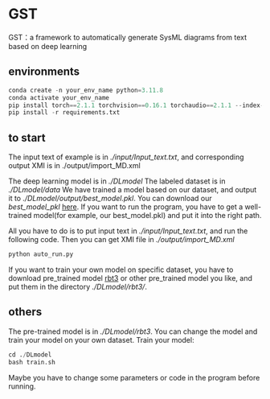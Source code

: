 # GST
GST：a framework to automatically generate SysML diagrams from text based on deep learning
## environments
```python
conda create -n your_env_name python=3.11.8
conda activate your_env_name
pip install torch==2.1.1 torchvision==0.16.1 torchaudio==2.1.1 --index-url https://download.pytorch.org/whl/cu118
pip install -r requirements.txt
```
## to start

The input text of example is in *./input/Input_text.txt*, and corresponding output XMI is in ./output/import_MD.xml

The deep learning model is in *./DLmodel*
The labeled dataset is in *./DLmodel/data*
We have trained a model based on our dataset, and output it to *./DLmodel/output/best_model.pkl*. You can download our   *best_model_pkl* [here](https://drive.google.com/file/d/1Tt6jh4_dube7XpCybq7pQHlbT4tfioUi/view?usp=drive_link).  If you want to run the program, you have to get a well-trained model(for example, our best_model.pkl) and put it into the right path.

All you have to do is to put input text in *./input/Input_text.txt*, and run the following code. Then you can get XMI file in *./output/import_MD.xml*
```python
python auto_run.py
```

If you want to train your own model on specific dataset, you have to download pre_trained model [rbt3](https://huggingface.co/hfl/rbt3/tree/main) or other pre_trained model you like, and put them in the directory *./DLmodel/rbt3/*.

## others

The pre-trained model is in *./DLmodel/rbt3*. You can change the model and train your model on your own dataset.
Train your model:

```python
cd ./DLmodel
bash train.sh
```
Maybe you have to change some parameters or code in the program before running.